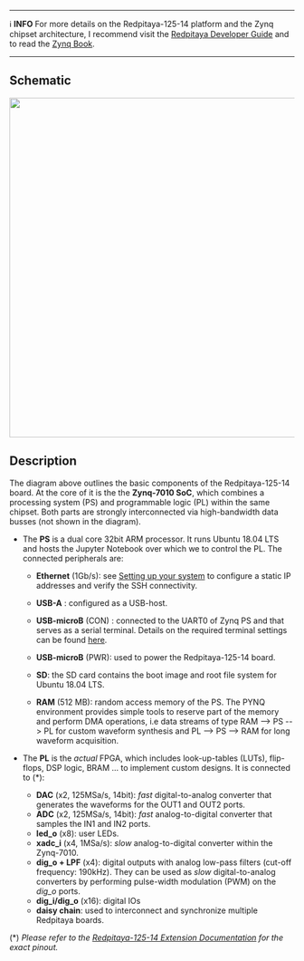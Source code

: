 ***

:information_source: **INFO** For more details on the Redpitaya-125-14 platform and the Zynq chipset architecture, I recommend visit the [Redpitaya Developer Guide](https://redpitaya.readthedocs.io/en/latest/developerGuide/devGuideTop.html) and to read the [Zynq Book](http://www.zynqbook.com/).

***
## Schematic

<img src="https://github.com/dspsandbox/FPGA-Notes-for-Scientists/blob/main/doc/Zynq-architecture-&-Redpitaya-125-14/Redpitaya.png" width="600"/>

## Description
The diagram above outlines the basic components of the Redpitaya-125-14 board. At the core of it is the the **Zynq-7010 SoC**, which combines a processing system (PS) and programmable logic (PL) within the same chipset. Both parts are strongly interconnected via high-bandwidth data busses (not shown in the diagram). 
* The **PS** is a dual core 32bit ARM processor. It runs Ubuntu 18.04 LTS and hosts the Jupyter Notebook over which we to control the PL. The connected peripherals are: 
    * **Ethernet** (1Gb/s): see [Setting up your system](Setting-up-your-system) to configure a static IP addresses and verify the SSH connectivity.

    * **USB-A** : configured as a USB-host. 

    * **USB-microB** (CON) : connected to the UART0 of Zynq PS and that serves as a serial terminal. Details on the required terminal settings can be found [here](https://pynq.readthedocs.io/en/v2.0/getting_started.html#opening-a-usb-serial-terminal).

    * **USB-microB** (PWR): used to power the Redpitaya-125-14 board.

    * **SD**: the SD card contains the boot image and root file system for Ubuntu 18.04 LTS.

    * **RAM** (512 MB): random access memory of the PS. The PYNQ environment provides simple tools to reserve part of the memory and perform DMA operations, i.e data streams of type RAM --> PS --> PL for custom waveform synthesis and PL --> PS --> RAM for long waveform acquisition. 

* The **PL** is the *actual* FPGA, which includes look-up-tables (LUTs), flip-flops, DSP logic, BRAM ... to implement custom designs. It is connected to (*): 

    * **DAC** (x2, 125MSa/s, 14bit):  *fast* digital-to-analog converter that generates the waveforms for the OUT1 and OUT2 ports.
    * **ADC** (x2, 125MSa/s, 14bit): *fast* analog-to-digital converter that samples the IN1 and IN2 ports.
    * **led_o** (x8): user LEDs.
    * **xadc_i** (x4, 1MSa/s): *slow* analog-to-digital converter within the Zynq-7010.
    * **dig_o + LPF** (x4): digital outputs with analog low-pass filters (cut-off frequency: 190kHz). They can be used as *slow* digital-to-analog converters by performing pulse-width modulation (PWM) on the *dig_o* ports. 
   * **dig_i/dig_o** (x16): digital IOs
   * **daisy chain**: used to interconnect and synchronize multiple Redpitaya boards. 



(*) *Please refer to the [Redpitaya-125-14 Extension Documentation]( https://redpitaya.readthedocs.io/en/latest/developerGuide/125-14/extent.html) for the exact pinout.* 




